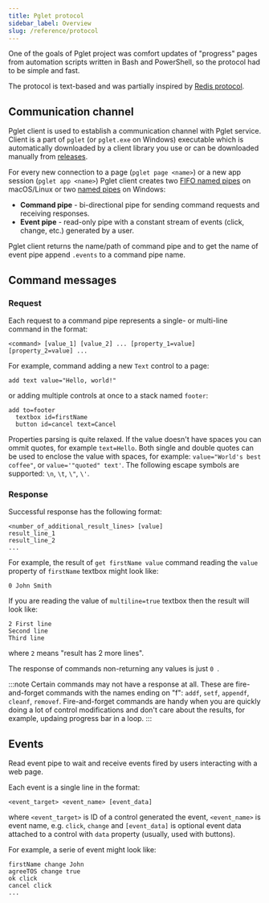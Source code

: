 ```yaml
---
title: Pglet protocol
sidebar_label: Overview
slug: /reference/protocol
---
```


One of the goals of Pglet project was comfort updates of "progress" pages from automation scripts written in Bash and PowerShell, so the protocol had to be simple and fast.

The protocol is text-based and was partially inspired by [Redis protocol](https://redis.io/topics/protocol).

## Communication channel

Pglet client is used to establish a communication channel with Pglet service. Client is a part of `pglet` (or `pglet.exe` on Windows) executable which is automatically downloaded by a client library you use or can be downloaded manually from [releases](https://github.com/pglet/pglet/releases).

For every new connection to a page (`pglet page <name>`) or a new app session (`pglet app <name>`) Pglet client creates two [FIFO named pipes](https://man7.org/linux/man-pages/man7/fifo.7.html) on macOS/Linux or two [named pipes](https://docs.microsoft.com/en-us/windows/win32/ipc/named-pipes) on Windows:

* **Command pipe** - bi-directional pipe for sending command requests and receiving responses.
* **Event pipe** - read-only pipe with a constant stream of events (click, change, etc.) generated by a user.

Pglet client returns the name/path of command pipe and to get the name of event pipe append `.events` to a command pipe name.

## Command messages

### Request

Each request to a command pipe represents a single- or multi-line command in the format:

```
<command> [value_1] [value_2] ... [property_1=value] [property_2=value] ...
```

For example, command adding a new `Text` control to a page:

```
add text value="Hello, world!"
```

or adding multiple controls at once to a stack named `footer`:

```
add to=footer
  textbox id=firstName
  button id=cancel text=Cancel
```

Properties parsing is quite relaxed. If the value doesn't have spaces you can ommit quotes, for example `text=Hello`. Both single and double quotes can be used to enclose the value with spaces, for example: `value="World's best coffee"`, or `value='"quoted" text'`. The following escape symbols are supported: `\n`, `\t`, `\"`, `\'`.

### Response

Successful response has the following format:

```
<number_of_additional_result_lines> [value]
result_line_1
result_line_2
...
```

For example, the result of `get firstName value` command reading the `value` property of `firstName` textbox might look like:

```
0 John Smith
```

If you are reading the value of `multiline=true` textbox then the result will look like:

```
2 First line
Second line
Third line
```

where `2` means "result has 2 more lines".

The response of commands non-returning any values is just `0 `.

:::note
Certain commands may not have a response at all. These are fire-and-forget commands with the names ending on "f": `addf`, `setf`, `appendf`, `cleanf`, `removef`. Fire-and-forget commands are handy when you are quickly doing a lot of control modifications and don't care about the results, for example, updaing progress bar in a loop.
:::

## Events

Read event pipe to wait and receive events fired by users interacting with a web page.

Each event is a single line in the format:

```
<event_target> <event_name> [event_data]
```

where `<event_target>` is ID of a control generated the event, `<event_name>` is event name, e.g. `click`, `change` and `[event_data]` is optional event data attached to a control with `data` property (usually, used with buttons).

For example, a serie of event might look like:

```
firstName change John
agreeTOS change true
ok click
cancel click
...
```